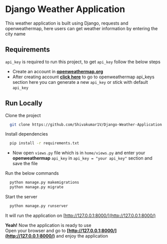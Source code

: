 
#  Django Weather Application

This weather application is built using Django, requests and openweathermap, here users can get weather information by entering the city name
## Requirements
`api_key` is required to run this project, to get `api_key` follow the below steps
* Create an account in **[openweathermap.org](https://openweathermap.org/)**
* After creating account **[click here](https://home.openweathermap.org/api_keys)** to go to openweathermap api_keys section here you can generate a new `api_key` or stick with default `api_key`
## Run Locally

Clone the project

```bash
  git clone https://github.com/Shivakumar1V/Django-Weather-Application
```

Install dependencies

```bash
  pip install -r requirements.txt
```

* Now open `views.py` file which is in `home/views.py` and enter your **openweathermap** `api_key` in `api_key = "your api_key"` section and save the file

Run the below commands
```bash 
  python manage.py makemigrations
  python manage.py migrate
```

Start the server

```bash
  python manage.py runserver
```

It will run the application on [http://127.0.0.1:8000/](http://127.0.0.1:8000/)

**Yeah!** Now the application is ready to use  
Open your browser and go to **[http://127.0.0.1:8000/](http://127.0.0.1:8000/)** and enjoy the application